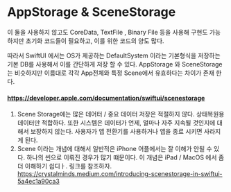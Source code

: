 # AppStorage & SceneStorage

이 둘을 사용하지 않고도 CoreData, TextFile , Binary File 등을 사용해 구현도 가능하지만
초기화 코드들이 필요하고, 이를 위한 코드의 양도 많다.

따라서 SwiftUI 에서는 OS가 제공하는 DefaultSystem 이라는 기본형식을 저장하는 기본 DB를 사용해서
이를 간단하게 저장 할 수 있다.
AppStorage 와 SceneStorage는 비슷하지만
이름대로 각각 App전체와 특정 Scene에서 유효하다는 차이가 존재 한다. 

#### https://developer.apple.com/documentation/swiftui/scenestorage

1) Scene Storage에는 많은 데어터 / 중요 데이터 저장은 적절하지 않다. 상태복원용 데이터만 적합하다. 
   또한 시스템은 데이터가 언제, 얼마나 자주 지속될 것인지에 대해서 보장하지 않는다. 
   사용자가 앱 전환기를 사용하거나 앱을 종료 시키면 사라지게 된다. 
2) Scene 이라는 개념에 대해서 일반적은 iPhone 어플에서는 잘 이해가 안될 수 있다. 
   하나의 씬으로 이뤄진 경우가 많기 떄문이다. 
   이 개념은 iPad / MacOS 에서 좀 더 이해하기 쉽디ㅏ. 
   링크를 참조하자. 
   https://crystalminds.medium.com/introducing-scenestorage-in-swiftui-5a4ec1a90ca3
   

